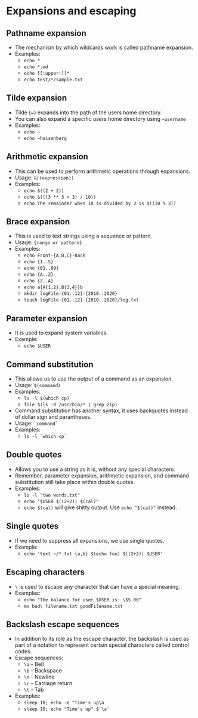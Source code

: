 # Expansions and escaping

## Pathname expansion
- The mechanism by which wildcards work is called pathname expansion.
- Examples:
    - `echo *`
    - `echo *.md`
    - `echo [[:upper:]]*`
    - `echo test/*/sample.txt`

## Tilde expansion
- Tilde (~) expands into the path of the users home directory.
- You can also expand a specific users home directory using `~username`
- Examples:
    - `echo ~`
    - `echo ~heisenberg`

## Arithmetic expansion
- This can be used to perform arithmetic operations through expansions.
- Usage: `&((expression))`
- Examples:
    - `echo $((2 + 2))`
    - `echo $(((3 ** 3 + 3) / 10))`
    - `echo The remainder when 10 is divided by 3 is $((10 % 3))`

## Brace expansion
- This is used to text strings using a sequence or pattern.
- Usage: `{range or pattern}`
- Examples:
    - `echo Front-{A,B,C}-Back`
    - `echo {1..5}`
    - `echo {01..09}`
    - `echo {A..Z}`
    - `echo {Z..A}`
    - `echo a{A{1,2},B{3,4}}b`
    - `mkdir logFile-{01..12}-{2010..2020}`
    - `touch logFile-{01..12}-{2010..2020}/log.txt`

## Parameter expansion
- It is used to expand system variables.
- Example:
    - `echo $USER`

## Command substitution
- This allows us to use the output of a command as an expansion.
- Usage: `$(command)`
- Examples:
    - `ls -l $(which cp)`
    - `file $(ls -d /usr/bin/* | grep zip)`
- Command substitution has another syntax, it uses backquotes instead of dollar sign and parantheses.
- Usage: `` `command` ``
- Examples:
    - ``ls -l `which cp` ``

## Double quotes
- Allows you to use a string as it is, without any special characters.
- Remember, parameter expansion, arithmetic expansion, and command substitution still take place within double quotes.
- Examples:
    - `ls -l "two words.txt"`
    - `echo "$USER $((2+2)) $(cal)"`
    - `echo $(cal)` will give shitty output. Use `echo "$(cal)"` instead.

## Single quotes
- If we need to suppress all expansions, we use single quotes.
- Example:
    - `echo 'text ~/*.txt {a,b} $(echo foo) $((2+2)) $USER'`

## Escaping characters
- `\` is used to escape any character that can have a special meaning.
- Examples:
    - `echo "The balance for user $USER is: \$5.00"`
    - `mv bad\ filename.txt goodFilename.txt`

## Backslash escape sequences
- In addition to its role as the escape character, the backslash is used as part of a notation to represent certain special characters called control codes.
- Escape sequences:
    - `\a` - Bell
    - `\b` - Backspace
    - `\n` - Newline
    - `\r` - Carriage return
    - `\t` - Tab
- Examples:
    - `sleep 10; echo -e "Time's up\a`
    - `sleep 10; echo "Time's up" $'\a'`